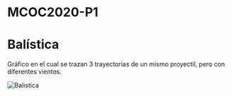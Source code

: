 # MCOC2020-P1
# Balística
Gráfico en el cual se trazan 3 trayectorias de un mismo proyectil, pero con diferentes vientos.

![Balistica](https://user-images.githubusercontent.com/69157278/91086860-7fc0c000-e61d-11ea-9b90-033362e050ff.png)
